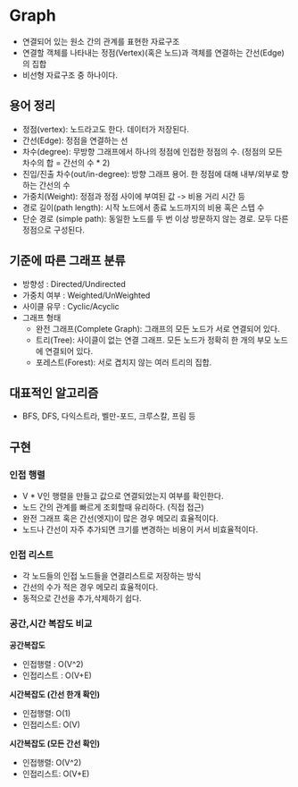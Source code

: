Graph
===
- 연결되어 있는 원소 간의 관계를 표현한 자료구조
- 연결할 객체를 나타내는 정점(Vertex)(혹은 노드)과 객체를 연결하는 간선(Edge)의 집합
- 비선형 자료구조 중 하나이다.

## 용어 정리
- 정점(vertex): 노드라고도 한다. 데이터가 저장된다.
- 간선(Edge): 정점을 연결하는 선
- 차수(degree): 무방향 그래프에서 하나의 정점에 인접한 정점의 수. (정점의 모든 차수의 합 = 간선의 수 * 2)
- 진입/진출 차수(out/in-degree): 방향 그래프 용어. 한 정점에 대해 내부/외부로 향하는 간선의 수
- 가중치(Weight): 정점과 정점 사이에 부여된 값 -> 비용 거리 시간 등
- 경로 길이(path length): 시작 노드에서 종료 노드까지의 비용 혹은 스텝 수
- 단순 경로 (simple path): 동일한 노드를 두 번 이상 방문하지 않는 경로. 모두 다른 정점으로 구성된다.
## 기준에 따른 그래프 분류
- 방향성 : Directed/Undirected
- 가중치 여부 : Weighted/UnWeighted
- 사이클 유무 : Cyclic/Acyclic
- 그래프 형태
  - 완전 그래프(Complete Graph): 그래프의 모든 노드가 서로 연결되어 있다.
  - 트리(Tree): 사이클이 없는 연결 그래프. 모든 노드가 정확히 한 개의 부모 노드에 연결되어 있다.
  - 포레스트(Forest): 서로 겹치지 않는 여러 트리의 집합.


## 대표적인 알고리즘
- BFS, DFS, 다익스트라, 벨만-포드, 크루스칼, 프림 등

## 구현
### 인접 행렬
- V * V인 행렬을 만들고 값으로 연결되었는지 여부를 확인한다.
- 노드 간의 관계를 빠르게 조회할때 유리하다. (직접 접근)
- 완전 그래프 혹은 간선(엣지)이 많은 경우 메모리 효율적이다.
- 노드나 간선이 자주 추가되면 크기를 변경하는 비용이 커서 비효율적이다.

### 인접 리스트
- 각 노드들의 인접 노드들을 연결리스트로 저장하는 방식
- 간선의 수가 적은 경우 메모리 효율적이다.
- 동적으로 간선을 추가,삭제하기 쉽다.

### 공간,시간 복잡도 비교
**공간복잡도**
- 인접행렬 : O(V^2)
- 인접리스트 : O(V+E)

**시간복잡도 (간선 한개 확인)**
- 인접행렬: O(1)
- 인접리스트: O(V)

**시간복잡도 (모든 간선 확인)**
- 인접행렬: O(V^2)
- 인접리스트: O(V+E)